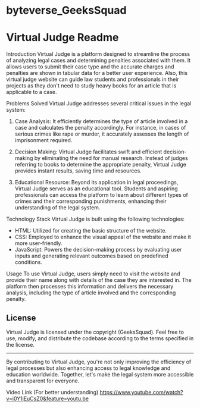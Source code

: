 # byteverse_GeeksSquad

# Virtual Judge Readme

Introduction
Virtual Judge is a platform designed to streamline the process of analyzing legal cases and determining penalties associated with them. It allows users to submit their case type and the accurate charges and penalties are shown in tabular data for a better user experience. Also, this virtual judge website can guide law students and professionals in their projects as they don't need to study heavy books for an article that is applicable to a case.

Problems Solved
Virtual Judge addresses several critical issues in the legal system:

1. Case Analysis: It efficiently determines the type of article involved in a case and calculates the penalty accordingly. For instance, in cases of serious crimes like rape or murder, it accurately assesses the length of imprisonment required.

2. Decision Making: Virtual Judge facilitates swift and efficient decision-making by eliminating the need for manual research. Instead of judges referring to books to determine the appropriate penalty, Virtual Judge provides instant results, saving time and resources.

3. Educational Resource: Beyond its application in legal proceedings, Virtual Judge serves as an educational tool. Students and aspiring professionals can access the platform to learn about different types of crimes and their corresponding punishments, enhancing their understanding of the legal system.

Technology Stack
Virtual Judge is built using the following technologies:

- HTML: Utilized for creating the basic structure of the website.
- CSS: Employed to enhance the visual appeal of the website and make it more user-friendly.
- JavaScript: Powers the decision-making process by evaluating user inputs and generating relevant outcomes based on predefined conditions.

Usage
To use Virtual Judge, users simply need to visit the website and provide their name along with details of the case they are interested in. The platform then processes this information and delivers the necessary analysis, including the type of article involved and the corresponding penalty.

## License
Virtual Judge is licensed under the copyright (GeeksSquad). Feel free to use, modify, and distribute the codebase according to the terms specified in the license.

---

By contributing to Virtual Judge, you're not only improving the efficiency of legal processes but also enhancing access to legal knowledge and education worldwide. Together, let's make the legal system more accessible and transparent for everyone.

Video Link (For better understanding)
https://www.youtube.com/watch?v=i0Y1jEuCsZ0&feature=youtu.be
